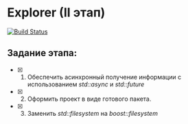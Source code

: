 # Explorer (II этап)
[![Build Status](https://travis-ci.org/poljkee2010/explorer2.svg?branch=master)](https://travis-ci.org/poljkee2010/explorer2)
## Задание этапа:
 - [X] 1. Обеспечить асинхронный получение информации с использованием *std::async* и *std::future*
 - [X] 2. Оформить проект в виде готового пакета.
 - [X] 3. Заменить *std::filesystem* на *boost::filesystem*
